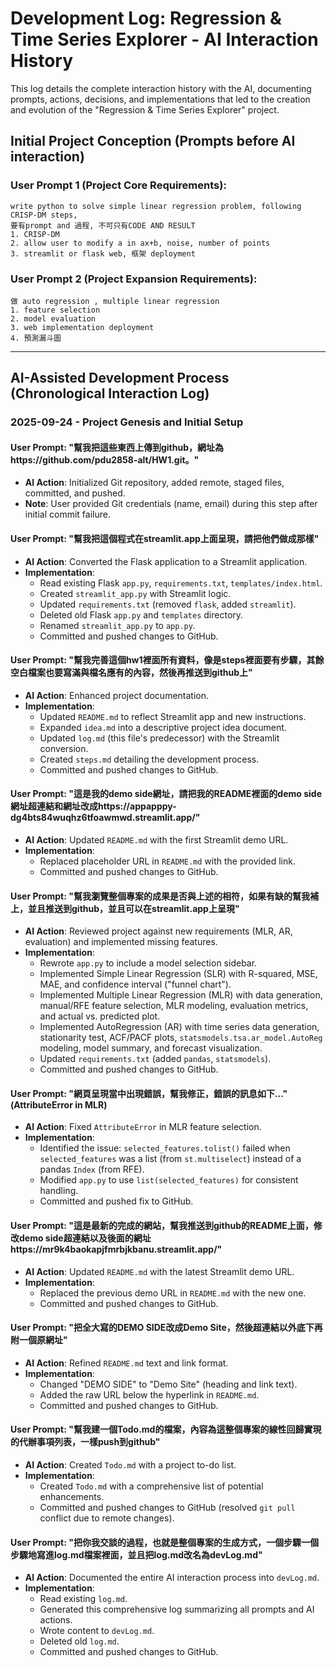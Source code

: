 # Development Log: Regression & Time Series Explorer - AI Interaction History

This log details the complete interaction history with the AI, documenting prompts, actions, decisions, and implementations that led to the creation and evolution of the "Regression & Time Series Explorer" project.

## Initial Project Conception (Prompts before AI interaction)

### User Prompt 1 (Project Core Requirements):
```
write python to solve simple linear regression problem, following CRISP-DM steps,
要有prompt and 過程, 不可只有CODE AND RESULT
1. CRISP-DM
2. allow user to modify a in ax+b, noise, number of points
3. streamlit or flask web, 框架 deployment
```

### User Prompt 2 (Project Expansion Requirements):
```
做 auto regression , multiple linear regression
1. feature selection
2. model evaluation
3. web implementation deployment
4. 預測漏斗圖
```

---

## AI-Assisted Development Process (Chronological Interaction Log)

### 2025-09-24 - Project Genesis and Initial Setup

#### User Prompt: "幫我把這些東西上傳到github，網址為https://github.com/pdu2858-alt/HW1.git。"
- **AI Action**: Initialized Git repository, added remote, staged files, committed, and pushed.
- **Note**: User provided Git credentials (name, email) during this step after initial commit failure.

#### User Prompt: "幫我把這個程式在streamlit.app上面呈現，請把他們做成那樣"
- **AI Action**: Converted the Flask application to a Streamlit application.
- **Implementation**:
    - Read existing Flask `app.py`, `requirements.txt`, `templates/index.html`.
    - Created `streamlit_app.py` with Streamlit logic.
    - Updated `requirements.txt` (removed `flask`, added `streamlit`).
    - Deleted old Flask `app.py` and `templates` directory.
    - Renamed `streamlit_app.py` to `app.py`.
    - Committed and pushed changes to GitHub.

#### User Prompt: "幫我完善這個hw1裡面所有資料，像是steps裡面要有步驟，其餘空白檔案也要寫滿與檔名應有的內容，然後再推送到github上"
- **AI Action**: Enhanced project documentation.
- **Implementation**:
    - Updated `README.md` to reflect Streamlit app and new instructions.
    - Expanded `idea.md` into a descriptive project idea document.
    - Updated `log.md` (this file's predecessor) with the Streamlit conversion.
    - Created `steps.md` detailing the development process.
    - Committed and pushed changes to GitHub.

#### User Prompt: "這是我的demo side網址，請把我的README裡面的demo side網址超連結和網址改成https://appapppy-dg4bts84wuqhz6tfoawmwd.streamlit.app/"
- **AI Action**: Updated `README.md` with the first Streamlit demo URL.
- **Implementation**:
    - Replaced placeholder URL in `README.md` with the provided link.
    - Committed and pushed changes to GitHub.

#### User Prompt: "幫我瀏覽整個專案的成果是否與上述的相符，如果有缺的幫我補上，並且推送到github，並且可以在streamlit.app上呈現"
- **AI Action**: Reviewed project against new requirements (MLR, AR, evaluation) and implemented missing features.
- **Implementation**:
    - Rewrote `app.py` to include a model selection sidebar.
    - Implemented Simple Linear Regression (SLR) with R-squared, MSE, MAE, and confidence interval ("funnel chart").
    - Implemented Multiple Linear Regression (MLR) with data generation, manual/RFE feature selection, MLR modeling, evaluation metrics, and actual vs. predicted plot.
    - Implemented AutoRegression (AR) with time series data generation, stationarity test, ACF/PACF plots, `statsmodels.tsa.ar_model.AutoReg` modeling, model summary, and forecast visualization.
    - Updated `requirements.txt` (added `pandas`, `statsmodels`).
    - Committed and pushed changes to GitHub.

#### User Prompt: "網頁呈現當中出現錯誤，幫我修正，錯誤的訊息如下..." (AttributeError in MLR)
- **AI Action**: Fixed `AttributeError` in MLR feature selection.
- **Implementation**:
    - Identified the issue: `selected_features.tolist()` failed when `selected_features` was a list (from `st.multiselect`) instead of a pandas `Index` (from RFE).
    - Modified `app.py` to use `list(selected_features)` for consistent handling.
    - Committed and pushed fix to GitHub.

#### User Prompt: "這是最新的完成的網站，幫我推送到github的README上面，修改demo side超連結以及後面的網址https://mr9k4baokapjfmrbjkbanu.streamlit.app/"
- **AI Action**: Updated `README.md` with the latest Streamlit demo URL.
- **Implementation**:
    - Replaced the previous demo URL in `README.md` with the new one.
    - Committed and pushed changes to GitHub.

#### User Prompt: "把全大寫的DEMO SIDE改成Demo Site，然後超連結以外底下再附一個原網址"
- **AI Action**: Refined `README.md` text and link format.
- **Implementation**:
    - Changed "DEMO SIDE" to "Demo Site" (heading and link text).
    - Added the raw URL below the hyperlink in `README.md`.
    - Committed and pushed changes to GitHub.

#### User Prompt: "幫我建一個Todo.md的檔案，內容為這整個專案的線性回歸實現的代辦事項列表，一樣push到github"
- **AI Action**: Created `Todo.md` with a project to-do list.
- **Implementation**:
    - Created `Todo.md` with a comprehensive list of potential enhancements.
    - Committed and pushed changes to GitHub (resolved `git pull` conflict due to remote changes).

#### User Prompt: "把你我交談的過程，也就是整個專案的生成方式，一個步驟一個步驟地寫進log.md檔案裡面，並且把log.md改名為devLog.md"
- **AI Action**: Documented the entire AI interaction process into `devLog.md`.
- **Implementation**:
    - Read existing `log.md`.
    - Generated this comprehensive log summarizing all prompts and AI actions.
    - Wrote content to `devLog.md`.
    - Deleted old `log.md`.
    - Committed and pushed changes to GitHub.